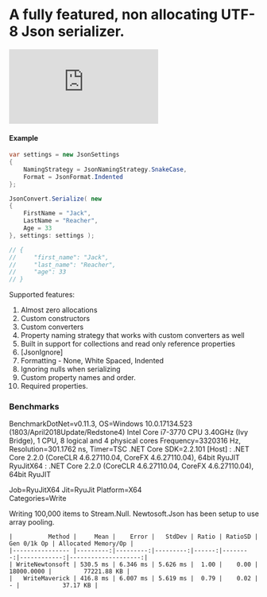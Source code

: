 A fully featured, non allocating UTF-8 Json serializer.
========================================
[![Build Status](https://dev.azure.com/zlatanov/GitHub%20Open%20Source/_apis/build/status/zlatanov.json?branchName=master)](https://dev.azure.com/zlatanov/GitHub%20Open%20Source/_build/latest?definitionId=1&branchName=master)

#### Example
```c#
var settings = new JsonSettings
{
    NamingStrategy = JsonNamingStrategy.SnakeCase,
    Format = JsonFormat.Indented
};

JsonConvert.Serialize( new
{
    FirstName = "Jack",
    LastName = "Reacher",
    Age = 33
}, settings: settings );

// {
//     "first_name": "Jack",
//     "last_name": "Reacher",
//     "age": 33
// }

```

Supported features:

1. Almost zero allocations
2. Custom constructors
3. Custom converters
4. Property naming strategy that works with custom converters as well
5. Built in support for collections and read only reference properties
6. [JsonIgnore]
7. Formatting - None, White Spaced, Indented
8. Ignoring nulls when serializing
9. Custom property names and order.
10. Required properties.

### Benchmarks
BenchmarkDotNet=v0.11.3, OS=Windows 10.0.17134.523 (1803/April2018Update/Redstone4)
Intel Core i7-3770 CPU 3.40GHz (Ivy Bridge), 1 CPU, 8 logical and 4 physical cores
Frequency=3320316 Hz, Resolution=301.1762 ns, Timer=TSC
.NET Core SDK=2.2.101
  [Host]    : .NET Core 2.2.0 (CoreCLR 4.6.27110.04, CoreFX 4.6.27110.04), 64bit RyuJIT
  RyuJitX64 : .NET Core 2.2.0 (CoreCLR 4.6.27110.04, CoreFX 4.6.27110.04), 64bit RyuJIT

Job=RyuJitX64  Jit=RyuJit  Platform=X64  
Categories=Write  

Writing 100,000 items to Stream.Null. Newtosoft.Json has been setup to use array pooling.
```
|          Method |     Mean |    Error |   StdDev | Ratio | RatioSD | Gen 0/1k Op | Allocated Memory/Op |
|---------------- |---------:|---------:|---------:|------:|--------:|------------:|--------------------:|
| WriteNewtonsoft | 530.5 ms | 6.346 ms | 5.626 ms |  1.00 |    0.00 |  18000.0000 |         77221.88 KB |
|   WriteMaverick | 416.8 ms | 6.007 ms | 5.619 ms |  0.79 |    0.02 |           - |            37.17 KB |

